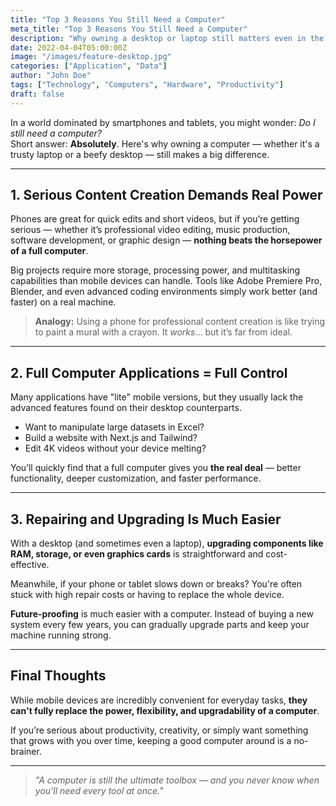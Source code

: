 ```yaml
---
title: "Top 3 Reasons You Still Need a Computer"
meta_title: "Top 3 Reasons You Still Need a Computer"
description: "Why owning a desktop or laptop still matters even in the mobile-first world."
date: 2022-04-04T05:00:00Z
image: "/images/feature-desktop.jpg"
categories: ["Application", "Data"]
author: "John Doe"
tags: ["Technology", "Computers", "Hardware", "Productivity"]
draft: false
---
```

In a world dominated by smartphones and tablets, you might wonder: *Do I still need a computer?*  
Short answer: **Absolutely**. Here's why owning a computer — whether it's a trusty laptop or a beefy desktop — still makes a big difference.

---

## 1. Serious Content Creation Demands Real Power

Phones are great for quick edits and short videos, but if you’re getting serious — whether it’s professional video editing, music production, software development, or graphic design — **nothing beats the horsepower of a full computer**.

Big projects require more storage, processing power, and multitasking capabilities than mobile devices can handle. Tools like Adobe Premiere Pro, Blender, and even advanced coding environments simply work better (and faster) on a real machine.

> **Analogy:** Using a phone for professional content creation is like trying to paint a mural with a crayon. It *works*... but it’s far from ideal.

---

## 2. Full Computer Applications = Full Control

Many applications have "lite" mobile versions, but they usually lack the advanced features found on their desktop counterparts.

- Want to manipulate large datasets in Excel?
- Build a website with Next.js and Tailwind?
- Edit 4K videos without your device melting?

You’ll quickly find that a full computer gives you **the real deal** — better functionality, deeper customization, and faster performance.

---

## 3. Repairing and Upgrading Is Much Easier

With a desktop (and sometimes even a laptop), **upgrading components like RAM, storage, or even graphics cards** is straightforward and cost-effective.

Meanwhile, if your phone or tablet slows down or breaks? You're often stuck with high repair costs or having to replace the whole device.

**Future-proofing** is much easier with a computer. Instead of buying a new system every few years, you can gradually upgrade parts and keep your machine running strong.

---

## Final Thoughts

While mobile devices are incredibly convenient for everyday tasks, **they can't fully replace the power, flexibility, and upgradability of a computer**.

If you’re serious about productivity, creativity, or simply want something that grows with you over time, keeping a good computer around is a no-brainer.

---

> *"A computer is still the ultimate toolbox — and you never know when you'll need every tool at once."*

